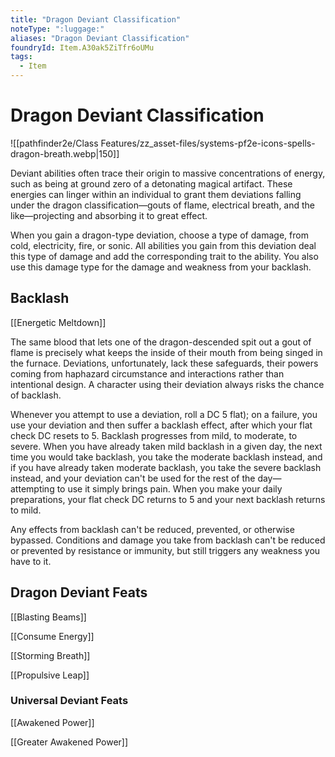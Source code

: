 ```yaml
---
title: "Dragon Deviant Classification"
noteType: ":luggage:"
aliases: "Dragon Deviant Classification"
foundryId: Item.A30ak5ZiTfr6oUMu
tags:
  - Item
---
```


# Dragon Deviant Classification
![[pathfinder2e/Class Features/zz_asset-files/systems-pf2e-icons-spells-dragon-breath.webp|150]]

Deviant abilities often trace their origin to massive concentrations of energy, such as being at ground zero of a detonating magical artifact. These energies can linger within an individual to grant them deviations falling under the dragon classification—gouts of flame, electrical breath, and the like—projecting and absorbing it to great effect.

When you gain a dragon-type deviation, choose a type of damage, from cold, electricity, fire, or sonic. All abilities you gain from this deviation deal this type of damage and add the corresponding trait to the ability. You also use this damage type for the damage and weakness from your backlash.

## Backlash

[[Energetic Meltdown]]

The same blood that lets one of the dragon-descended spit out a gout of flame is precisely what keeps the inside of their mouth from being singed in the furnace. Deviations, unfortunately, lack these safeguards, their powers coming from haphazard circumstance and interactions rather than intentional design. A character using their deviation always risks the chance of backlash.

Whenever you attempt to use a deviation, roll a DC 5 flat); on a failure, you use your deviation and then suffer a backlash effect, after which your flat check DC resets to 5. Backlash progresses from mild, to moderate, to severe. When you have already taken mild backlash in a given day, the next time you would take backlash, you take the moderate backlash instead, and if you have already taken moderate backlash, you take the severe backlash instead, and your deviation can't be used for the rest of the day—attempting to use it simply brings pain. When you make your daily preparations, your flat check DC returns to 5 and your next backlash returns to mild.

Any effects from backlash can't be reduced, prevented, or otherwise bypassed. Conditions and damage you take from backlash can't be reduced or prevented by resistance or immunity, but still triggers any weakness you have to it.

## Dragon Deviant Feats

[[Blasting Beams]]

[[Consume Energy]]

[[Storming Breath]]

[[Propulsive Leap]]

### Universal Deviant Feats

[[Awakened Power]]

[[Greater Awakened Power]]
